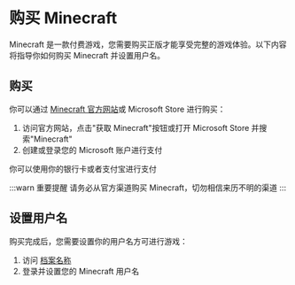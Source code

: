 # 购买 Minecraft

Minecraft 是一款付费游戏，您需要购买正版才能享受完整的游戏体验。以下内容将指导你如何购买 Minecraft 并设置用户名。

## 购买

你可以通过 [Minecraft 官方网站](https://www.minecraft.net/)或 Microsoft Store 进行购买：

1. 访问官方网站，点击"获取 Minecraft"按钮或打开 Microsoft Store 并搜索"Minecraft"
2. 创建或登录您的 Microsoft 账户进行支付

你可以使用你的银行卡或者支付宝进行支付

:::warn 重要提醒
请务必从官方渠道购买 Minecraft，切勿相信来历不明的渠道
:::

## 设置用户名

购买完成后，您需要设置你的用户名方可进行游戏：

1. 访问 [档案名称](https://www.minecraft.net/zh-hans/msaprofile/mygames/editprofile)
2. 登录并设置您的 Minecraft 用户名
